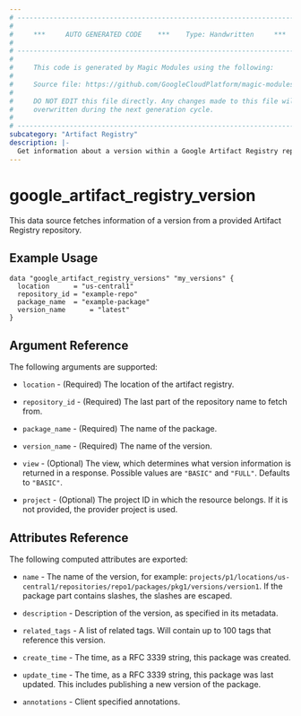 ```yaml
---
# ----------------------------------------------------------------------------
#
#     ***     AUTO GENERATED CODE    ***    Type: Handwritten     ***
#
# ----------------------------------------------------------------------------
#
#     This code is generated by Magic Modules using the following:
#
#     Source file: https://github.com/GoogleCloudPlatform/magic-modules/tree/main/mmv1/third_party/terraform/website/docs/d/artifact_registry_version.html.markdown
#
#     DO NOT EDIT this file directly. Any changes made to this file will be
#     overwritten during the next generation cycle.
#
# ----------------------------------------------------------------------------
subcategory: "Artifact Registry"
description: |-
  Get information about a version within a Google Artifact Registry repository.
---
```


# google_artifact_registry_version
This data source fetches information of a version from a provided Artifact Registry repository.

## Example Usage

```hcl
data "google_artifact_registry_versions" "my_versions" {
  location      = "us-central1"
  repository_id = "example-repo"
  package_name  = "example-package"
  version_name      = "latest"
}
```

## Argument Reference

The following arguments are supported:

* `location` - (Required) The location of the artifact registry.

* `repository_id` - (Required) The last part of the repository name to fetch from.

* `package_name` - (Required) The name of the package.

* `version_name` - (Required) The name of the version.

* `view` - (Optional) The view, which determines what version information is returned in a response. Possible values are `"BASIC"` and `"FULL"`. Defaults to `"BASIC"`.

* `project` - (Optional) The project ID in which the resource belongs. If it is not provided, the provider project is used.

## Attributes Reference

The following computed attributes are exported:

* `name` - The name of the version, for example: `projects/p1/locations/us-central1/repositories/repo1/packages/pkg1/versions/version1`. If the package part contains slashes, the slashes are escaped.

* `description` - Description of the version, as specified in its metadata.

* `related_tags` - A list of related tags. Will contain up to 100 tags that reference this version.

* `create_time` - The time, as a RFC 3339 string, this package was created. 

* `update_time` - The time, as a RFC 3339 string, this package was last updated. This includes publishing a new version of the package.

* `annotations` - Client specified annotations.
